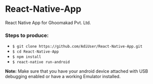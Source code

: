 # React-Native-App
React Native App for Ghoomakad Pvt. Ltd.

### Steps to produce: 

* `$ git clone https://github.com/AdiUser/React-Native-App.git`
* `$ cd React-Native-App`
* `$ npm install`
* `$ react-native run-android`

**Note:** Make sure that you have your android device attached with USB debugging enabled or have a working Emulator installed.